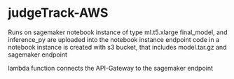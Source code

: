 # judgeTrack-AWS
Runs on sagemaker notebook instance of type ml.t5.xlarge
final_model, and inference_py are uploaded into the notebook instance
endpoint code in a notebook instance is created with s3 bucket, that includes model.tar.gz and sagemaker endpoint

lambda function connects the API-Gateway to the sagemaker endpoint
